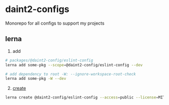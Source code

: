 # daint2-configs

Monorepo for all configs to support my projects

## lerna

1. add

```bash
# packages/@daint2-config/eslint-config
lerna add some-pkg --scope=@daint2-config/eslint-config --dev

# add dependency to root -W: --ignore-workspace-root-check
lerna add some-pkg -W --dev
```

2. [create](https://github.com/lerna/lerna/tree/master/commands/create#readme)

```bash
lerna create @daint2-config/eslint-config --access=public --license=MIT
```

